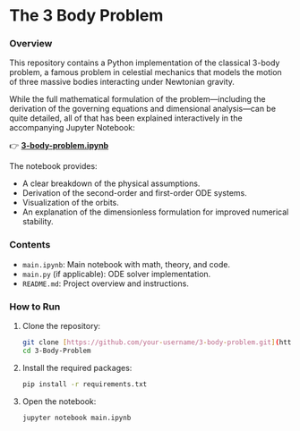 # The 3 Body Problem

### Overview

This repository contains a Python implementation of the classical 3-body problem, a famous problem in celestial mechanics that models the motion of three massive bodies interacting under Newtonian gravity.

While the full mathematical formulation of the problem—including the derivation of the governing equations and dimensional analysis—can be quite detailed, all of that has been explained interactively in the accompanying Jupyter Notebook:

👉 **[3-body-problem.ipynb](./3-body-problem.ipynb)**

The notebook provides:

* A clear breakdown of the physical assumptions.
* Derivation of the second-order and first-order ODE systems.
* Visualization of the orbits.
* An explanation of the dimensionless formulation for improved numerical stability.

### Contents

* `main.ipynb`: Main notebook with math, theory, and code.
* `main.py` (if applicable): ODE solver implementation.
* `README.md`: Project overview and instructions.

### How to Run

1. Clone the repository:

   ```bash
   git clone [https://github.com/your-username/3-body-problem.git](https://github.com/VishweshJagadeesh/3-Body-Problem.git)
   cd 3-Body-Problem
   ```
2. Install the required packages:

   ```bash
   pip install -r requirements.txt
   ```
3. Open the notebook:

   ```bash
   jupyter notebook main.ipynb
   ```
